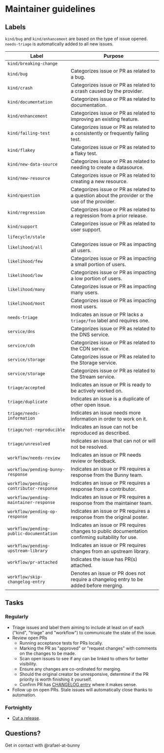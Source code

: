 # Maintainer guidelines

## Labels

`kind/bug` and `kind/enhancement` are based on the type of issue opened.
`needs-triage` is automatically added to all new issues.

| Label | Purpose |
|-------|---------|
| `kind/breaking-change` | |
| `kind/bug` | Categorizes issue or PR as related to a bug. |
| `kind/crash` | Categorizes issue or PR as related to a crash caused by the provider. |
| `kind/documentation` | Categorizes issue or PR as related to documentation. |
| `kind/enhancement` | Categorizes issue or PR as related to improving an existing feature. |
| `kind/failing-test` | Categorizes issue or PR as related to a consistently or frequently failing test. |
| `kind/flakey` | Categorizes issue or PR as related to a flaky test. |
| `kind/new-data-source` | Categorizes issue or PR as related to needing to create a datasource. |
| `kind/new-resource` | Categorizes issue or PR as related to creating a new resource. |
| `kind/question` | Categorizes issue or PR as related to a question about the provider or the use of the provider. |
| `kind/regression` | Categorizes issue or PR as related to a regression from a prior release. |
| `kind/support` | Categorizes issue or PR as related to user support. |
| `lifecycle/stale` | |
| `likelihood/all` | Categorizes issue or PR as impacting all users. |
| `likelihood/few` | Categorizes issue or PR as impacting a small portion of users. |
| `likelihood/low` | Categorizes issue or PR as impacting a low portion of users. |
| `likelihood/many` | Categorizes issue or PR as impacting many users. |
| `likelihood/most` | Categorizes issue or PR as impacting most users. |
| `needs-triage` | Indicates an issue or PR lacks a `triage/foo` label and requires one. |
| `service/dns` | Categorizes issue or PR as related to the DNS service. |
| `service/cdn` | Categorizes issue or PR as related to the CDN service. |
| `service/storage` | Categorizes issue or PR as related to the Storage service. |
| `service/storage` | Categorizes issue or PR as related to the Stream service. |
| `triage/accepted` | Indicates an issue or PR is ready to be actively worked on. |
| `triage/duplicate` | Indicates an issue is a duplicate of other open issue. |
| `triage/needs-information` | Indicates an issue needs more information in order to work on it. |
| `triage/not-reproducible` | Indicates an issue can not be reproduced as described. |
| `triage/unresolved` | Indicates an issue that can not or will not be resolved. |
| `workflow/needs-review` | Indicates an issue or PR needs review or feedback. |
| `workflow/pending-bunny-response` | Indicates an issue or PR requires a response from the Bunny team. |
| `workflow/pending-contributor-response` | Indicates an issue or PR requires a response from a contributor. |
| `workflow/pending-maintainer-response` | Indicates an issue or PR requires a response from the maintainer team. |
| `workflow/pending-op-response` | Indicates an issue or PR requires a response from the original poster. |
| `workflow/pending-public-documentation `| Indicates an issue or PR requires changes to public documentation confirming suitability for use. |
| `workflow/pending-upstream-library` | Indicates an issue or PR requires changes from an upstream library. |
| `workflow/pr-attached` | Indicates the issue has PR(s) attached. |
| `workflow/skip-changelog-entry` | Denotes an issue or PR does not require a changelog entry to be added before merging. |


## Tasks

### Regularly

- Triage issues and label them aiming to include at least on of each ("kind",
  "triage" and "workflow") to communicate the state of the issue.
- Review open PRs
  - Running acceptance tests for PRs locally.
  - Marking the PR as "approved" or "request changes" with comments on the
    changes to be made.
  - Scan open issues to see if any can be linked to others for better visibility.
  - Ensure any changes are co-ordinated for merging.
  - Should the original creator be unresponsive, determine if the PR priority is
    worth finishing it yourself.
  - Confirm PR has [CHANGELOG entry](changelog-process.md) where it makes sense.
- Follow up on open PRs. Stale issues will automatically close thanks to
  automation.

### Fortnightly

- [Cut a release](release-process.md).

## Questions?

Get in contact with @rafael-at-bunny